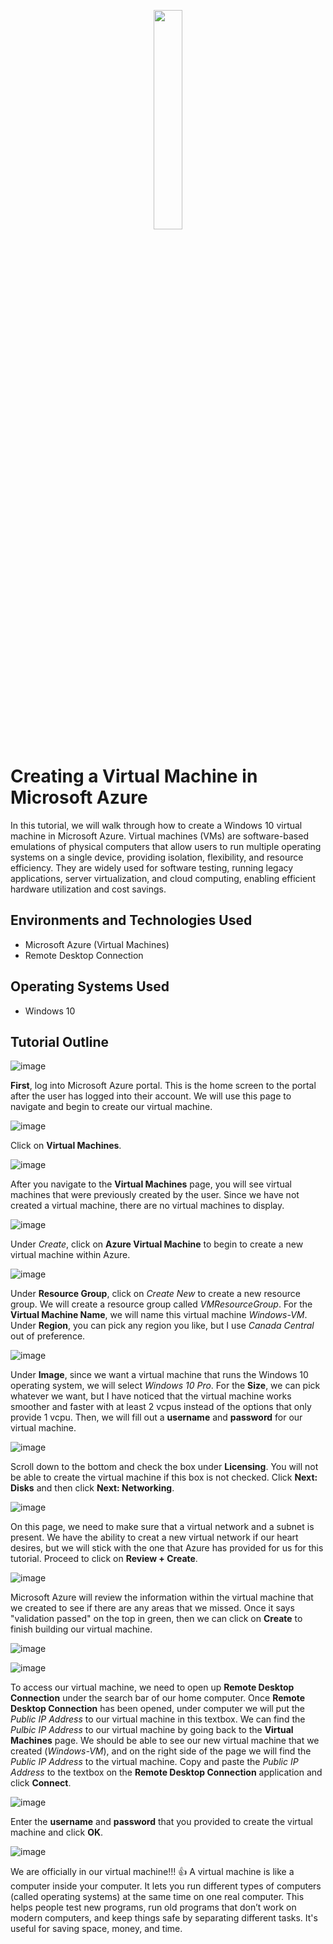 <p align="center">
  <img src="https://i.imgur.com/IvCp8TH.png" height="30%" width="30%">
</p>

<h1>Creating a Virtual Machine in Microsoft Azure</h1>
In this tutorial, we will walk through how to create a Windows 10 virtual machine in Microsoft Azure. Virtual machines (VMs) are software-based emulations of physical computers that allow users to run multiple operating systems on a single device, providing isolation, flexibility, and resource efficiency. They are widely used for software testing, running legacy applications, server virtualization, and cloud computing, enabling efficient hardware utilization and cost savings.

<h2>Environments and Technologies Used</h2>

- Microsoft Azure (Virtual Machines)
- Remote Desktop Connection

<h2>Operating Systems Used </h2>

- Windows 10

<h2>Tutorial Outline</h2>

![image](https://github.com/user-attachments/assets/ca5138e1-0f85-4e77-9a57-19d3ab8ffff7)

<b>First</b>, log into Microsoft Azure portal. This is the home screen to the portal after the user has logged into their account. We will use this page to navigate and begin to create our virtual machine.

![image](https://github.com/user-attachments/assets/77fd8456-d4fd-4c92-aaa5-fa688e795441)

Click on <b>Virtual Machines</b>.

![image](https://github.com/user-attachments/assets/4cee3369-f9ee-4687-a8f5-f169787555dd)

After you navigate to the <b>Virtual Machines</b> page, you will see virtual machines that were previously created by the user. Since we have not created a virtual machine, there are no virtual machines to display.

![image](https://github.com/user-attachments/assets/388a1e25-9e3f-4779-9a45-4e7c573d42ea)

Under <i>Create</i>, click on <b>Azure Virtual Machine</b> to begin to create a new virtual machine within Azure.

![image](https://github.com/user-attachments/assets/72375aec-dd30-4c8e-aba7-aa3d346459b4)

Under <b>Resource Group</b>, click on <i>Create New</i> to create a new resource group. We will create a resource group called <i>VMResourceGroup</i>. For the <b>Virtual Machine Name</b>, we will name this virtual machine <i>Windows-VM</i>. Under <b>Region</b>, you can pick any region you like, but I use <i>Canada Central</i> out of preference.

![image](https://github.com/user-attachments/assets/d4fcf187-b764-4d15-abfa-19a898cc2858)

Under <b>Image</b>, since we want a virtual machine that runs the Windows 10 operating system, we will select <i>Windows 10 Pro</i>. For the <b>Size</b>, we can pick whatever we want, but I have noticed that the virtual machine works smoother and faster with at least 2 vcpus instead of the options that only provide 1 vcpu. Then, we will fill out a <b>username</b> and <b>password</b> for our virtual machine.

![image](https://github.com/user-attachments/assets/61492637-ce59-4b13-b774-ea99b0671b31)

Scroll down to the bottom and check the box under <b>Licensing</b>. You will not be able to create the virtual machine if this box is not checked. Click <b>Next: Disks</b> and then click <b>Next: Networking</b>.

![image](https://github.com/user-attachments/assets/7b203abb-e30a-4484-9790-1ae007abd32e)

On this page, we need to make sure that a virtual network and a subnet is present. We have the ability to creat a new virtual network if our heart desires, but we will stick with the one that Azure has provided for us for this tutorial. Proceed to click on <b>Review + Create</b>.

![image](https://github.com/user-attachments/assets/aaccd4fa-cdee-48ec-abd6-7f4d371f1252)

Microsoft Azure will review the information within the virtual machine that we created to see if there are any areas that we missed. Once it says "validation passed" on the top in green, then we can click on <b>Create</b> to finish building our virtual machine.

![image](https://github.com/user-attachments/assets/166f2c67-572c-4f3b-9e1a-eb966ca2a9b3)

![image](https://github.com/user-attachments/assets/de5ac17c-34e1-48d8-912c-c168fa701295)

To access our virtual machine, we need to open up <b>Remote Desktop Connection</b> under the search bar of our home computer. Once <b>Remote Desktop Connection</b> has been opened, under computer we will put the <i>Public IP Address</i> to our virtual machine in this textbox. We can find the <i>Pulbic IP Address</i> to our virtual machine by going back to the <b>Virtual Machines</b> page. We should be able to see our new virtual machine that we created (<i>Windows-VM</i>), and on the right side of the page we will find the <i>Public IP Address</i> to the virtual machine. Copy and paste the <i>Public IP Address</i> to the textbox on the <b>Remote Desktop Connection</b> application and click <b>Connect</b>.

![image](https://github.com/user-attachments/assets/7d2d58b3-8039-45a3-9291-3ed8ad6f1481)

Enter the <b>username</b> and <b>password</b> that you provided to create the virtual machine and click <b>OK</b>.

![image](https://github.com/user-attachments/assets/13e395ff-2013-4904-a327-c6e6e2810d94)

We are officially in our virtual machine!!! 👍 A virtual machine is like a computer inside your computer. It lets you run different types of computers (called operating systems) at the same time on one real computer. This helps people test new programs, run old programs that don’t work on modern computers, and keep things safe by separating different tasks. It's useful for saving space, money, and time.


